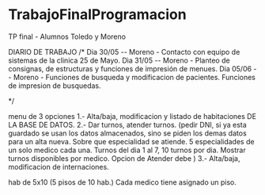 # TrabajoFinalProgramacion
TP final - Alumnos Toledo y Moreno

DIARIO DE TRABAJO
/*
Dia 30/05 -- Moreno - Contacto con equipo de sistemas de la clinica 25 de Mayo.
Dìa 31/05 -- Moreno - Planteo de consignas, de estructuras y funciones de impresión de menues.
Dia 05/06 -- Moreno - Funciones de busqueda y modificacion de pacientes. Funciones de impresion de busquedas.

*/



menu de 3 opciones
1.- Alta/baja, modificacion y listado de habitaciones DE LA BASE DE DATOS.
2.- Dar turnos, atender turnos.
(pedir DNI, si ya esta guardado se usan los datos almacenados, sino se piden los demas datos para un alta nueva.
 Sobre que especialidad se atiende. 5 especialidades de un solo medico cada una. Turnos del dia 1 al 7, 10 turnos por dia.
 Mostrar turnos disponibles por medico. Opcion de Atender debe )
3.- Alta/baja, modificacion de internaciones.


hab de 5x10 (5 pisos de 10 hab.) Cada medico tiene asignado un piso.
